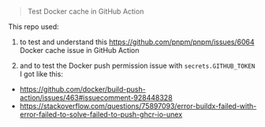 > Test Docker cache in GitHub Action

This repo used:

1. to test and understand this https://github.com/pnpm/pnpm/issues/6064 Docker cache issue in GitHub Action

2. and to test the Docker push permission issue with `secrets.GITHUB_TOKEN` I got like this:

- https://github.com/docker/build-push-action/issues/463#issuecomment-928448328
- https://stackoverflow.com/questions/75897093/error-buildx-failed-with-error-failed-to-solve-failed-to-push-ghcr-io-unex
